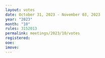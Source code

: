 ```yaml
---
layout: votes
date: October 31, 2023 - November 03, 2023
year: "2023"
month: "10"
rules: 3152013
permalink: meetings/2023/10/votes
registered:
ooe:
imove:
---
```


